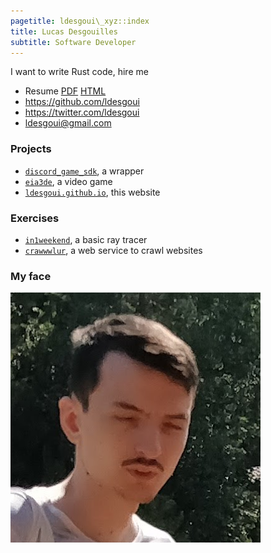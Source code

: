 ```yaml
---
pagetitle: ldesgoui\_xyz::index
title: Lucas Desgouilles
subtitle: Software Developer
---
```


I want to write Rust code, hire me

- Resume [PDF](./resume.pdf) [HTML](./resume.html)
- <https://github.com/ldesgoui>
- <https://twitter.com/ldesgoui>
- <ldesgoui@gmail.com>

### Projects

- [`discord_game_sdk`](https://github.com/ldesgoui/discord_game_sdk), a wrapper
- [`eia3de`](https://github.com/eia3de/eia3de), a video game
- [`ldesgoui.github.io`](https://github.com/ldesgoui/ldesgoui.github.io), this website


### Exercises

- [`in1weekend`](https://github.com/ldesgoui/in1weekend), a basic ray tracer
- [`crawwwlur`](https://github.com/ldesgoui/crawwwlur), a web service to crawl websites


### My face

<picture>
  <source srcset="avatar.webp" type="image/webp">
  <source srcset="avatar.png" type="image/png">
  <source srcset="avatar.jpg" type="image/jpeg">
  <img src="avatar.png" alt="My face" class="cheer centered-image" />
</picture>
